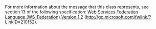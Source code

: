For more information about the message that this class represents, see section 13 of the following specification: [Web Services Federation Language (WS-Federation) Version 1.2](http://go.microsoft.com/fwlink/?LinkID=210152) (http://go.microsoft.com/fwlink/?LinkID=210152).